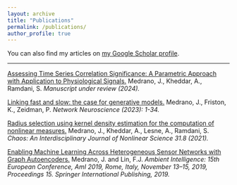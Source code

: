 ```yaml
---
layout: archive
title: "Publications"
permalink: /publications/
author_profile: true
---
```



You can also find my articles on [my Google Scholar profile](https://scholar.google.com/citations?user=gXiX6XwAAAAJ).

--- 

[Assessing Time Series Correlation Significance: A Parametric Approach with Application to Physiological Signals.](https://arxiv.org/pdf/2401.02387.pdf)
Medrano, J., Kheddar, A., Ramdani, S.
*Manuscript under review (2024).*

[Linking fast and slow: the case for generative models.](https://direct.mit.edu/netn/article/doi/10.1162/netn_a_00343/117960)
Medrano, J., Friston, K., Zeidman, P.
*Network Neuroscience (2023): 1-34.*

[Radius selection using kernel density estimation for the computation of nonlinear measures.](https://hal.science/hal-03330932v1/file/AM-CHA21-AR-00528.pdf)
Medrano, J., Kheddar, A., Lesne, A., Ramdani, S.
*Chaos: An Interdisciplinary Journal of Nonlinear Science 31.8 (2021).*

[Enabling Machine Learning Across Heterogeneous Sensor Networks with Graph Autoencoders.](https://arxiv.org/pdf/1912.05879.pdf)
Medrano, J. and Lin, F.J.
*Ambient Intelligence: 15th European Conference, AmI 2019, Rome, Italy, November 13–15, 2019, Proceedings 15. Springer International Publishing, 2019.*